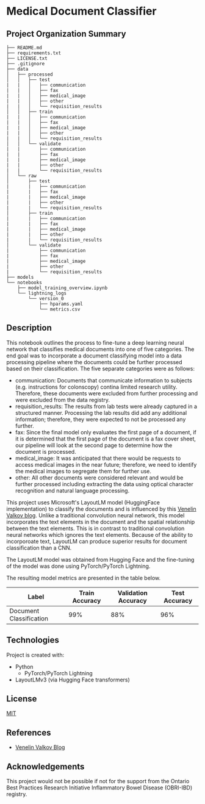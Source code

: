 # Medical Document Classifier
## Project Organization Summary
    ├── README.md
    ├── requirements.txt
    ├── LICENSE.txt
    ├── .gitignore
    ├── data
    │   ├── processed
    │   │   ├── test
    |   |   │   ├── communication
    |   |   │   ├── fax
    |   |   │   ├── medical_image
    |   |   │   ├── other
    |   |   │   └── requisition_results
    │   │   ├── train
    |   |   │   ├── communication
    |   |   │   ├── fax
    |   |   │   ├── medical_image
    |   |   │   ├── other
    |   |   │   └── requisition_results
    │   │   └── validate
    |   |       ├── communication
    |   |       ├── fax
    |   |       ├── medical_image
    |   |       ├── other
    |   |       └── requisition_results
    │   └── raw
    │       ├── test
    |       |   ├── communication
    |       |   ├── fax
    |       |   ├── medical_image
    |       |   ├── other
    |       |   └── requisition_results
    │       ├── train
    |       |   ├── communication
    |       |   ├── fax
    |       |   ├── medical_image
    |       |   ├── other
    |       |   └── requisition_results
    │       └── validate
    |           ├── communication
    |           ├── fax
    |           ├── medical_image
    |           ├── other
    |           └── requisition_results
    ├── models
    └── notebooks
        ├── model_training_overview.ipynb
        └── lightning_logs
            └── version_0
                ├── hparams.yaml
                └── metrics.csv


## Description
This notebook outlines the process to fine-tune a deep learning neural network that classifies medical documents into one of five categories. The end goal was to incorporate a document classifying model into a data processing pipeline where the documents could be further processed based on their classification. The five separate categories were as follows:
- communication: Documents that communicate information to subjects (e.g. instructions for colonscopy) contina limited research utility. Therefore, these documents were excluded from further processing and were excluded from the data registry.
- requisition_results: The results from lab tests were already captured in a structured manner. Processing the lab results did add any additional information; therefore, they were expected to not be processed any further.
- fax: Since the final model only evaluates the first page of a document, if it is determined that the first page of the document is a fax cover sheet, our pipeline will look at the second page to determine how the document is processed.
- medical_image: It was anticipated that there would be requests to access medical images in the near future; therefore, we need to identify the medical images to segregate them for further use.
- other: All other documents were considered relevant and would be further processed including extracting the data using optical character recognition and natural language processing.

This project uses Microsoft's LayoutLM model (HuggingFace implementation) to classify the documents and is influenced by this [Venelin Valkov blog](https://www.mlexpert.io/blog/document-classification-with-layoutlmv3). Unlike a traditional convolution neural network, this model incorporates the text elements in the document and the spatial relationship between the text elements. This is in contrast to traditional convolution neural networks which ignores the text elements. Because of the ability to incorporoate text, LayoutLM can produce superior results for document classification than a CNN.

The LayoutLM model was obtained from Hugging Face and the fine-tuning of the model was done using PyTorch/PyTorch Lightning.

The resulting model metrics are presented in the table below.

|          Label          | Train Accuracy | Validation Accuracy | Test Accuracy |
|-------------------------|----------------|---------------------|---------------|
| Document Classification |  99%        | 88%              | 96%        |


## Technologies
Project is created with:
* Python
    * PyTorch/PyTorch Lightning
* LayoutLMv3 (via Hugging Face transformers)

## License
[MIT](LICENSE.txt)

## References
* [Venelin Valkov Blog](https://www.mlexpert.io/blog/document-classification-with-layoutlmv3)

## Acknowledgements
This project would not be possible if not for the support from the Ontario Best Practices Research Initiative Inflammatory Bowel Disease (OBRI-IBD) registry.